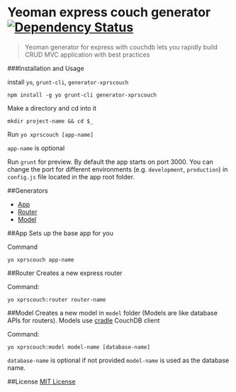 # Yeoman express couch generator [![Dependency Status](https://david-dm.org/anikdas/generator-xprscouch.svg)](https://david-dm.org/anikdas/generator-xprscouch)
>Yeoman generator for express with couchdb lets you rapidly build CRUD MVC application with best practices

###Installation and Usage

install `yo`, `grunt-cli`, `generator-xprscouch`

```
npm install -g yo grunt-cli generator-xprscouch
```

Make a directory and cd into it
```
mkdir project-name && cd $_
```

Run `yo xprscouch [app-name]`

`app-name` is optional

Run `grunt` for preview. By default the app starts on port 3000. You can change the port for different environments (e.g. `development`, `production`) in `config.js` file located in the app root folder.

##Generators
* [App](#app)
* [Router](#router)
* [Model](#model)

##App
Sets up the base app for you

Command
```
yo xprscouch app-name
```

##Router
Creates a new express router

Command:
```
yo xprscouch:router router-name
```

##Model
Creates a new model in `model` folder (Models are like database APIs for routers). Models use [cradle](https://github.com/flatiron/cradle) CouchDB client

Command:
```
yo xprscouch:model model-name [database-name]
```
`database-name` is optional if not provided `model-name` is used as the database name.

##License
[MIT License](http://opensource.org/licenses/MIT)